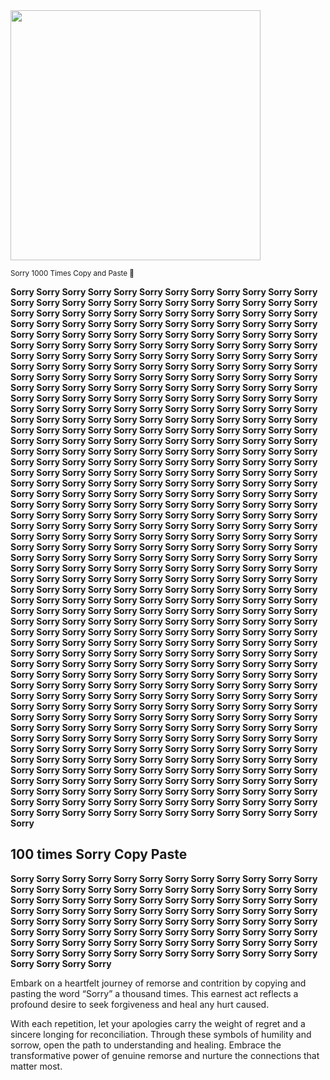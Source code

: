 <img src="https://img.picui.cn/free/2024/11/04/6728955a30718.png" width="400" />  

<small>Sorry 1000 Times Copy and Paste 🙏</small>

**Sorry Sorry Sorry Sorry Sorry Sorry Sorry Sorry Sorry Sorry Sorry Sorry Sorry Sorry Sorry Sorry Sorry Sorry Sorry Sorry Sorry Sorry Sorry Sorry Sorry Sorry Sorry Sorry Sorry Sorry Sorry Sorry Sorry Sorry Sorry Sorry Sorry Sorry Sorry Sorry Sorry Sorry Sorry Sorry Sorry Sorry Sorry Sorry Sorry Sorry Sorry Sorry Sorry Sorry Sorry Sorry Sorry Sorry Sorry Sorry Sorry Sorry Sorry Sorry Sorry Sorry Sorry Sorry Sorry Sorry Sorry Sorry Sorry Sorry Sorry Sorry Sorry Sorry Sorry Sorry Sorry Sorry Sorry Sorry Sorry Sorry Sorry Sorry Sorry Sorry Sorry Sorry Sorry Sorry Sorry Sorry Sorry Sorry Sorry Sorry Sorry Sorry Sorry Sorry Sorry Sorry Sorry Sorry Sorry Sorry Sorry Sorry Sorry Sorry Sorry Sorry Sorry Sorry Sorry Sorry Sorry Sorry Sorry Sorry Sorry Sorry Sorry Sorry Sorry Sorry Sorry Sorry Sorry Sorry Sorry Sorry Sorry Sorry Sorry Sorry Sorry Sorry Sorry Sorry Sorry Sorry Sorry Sorry Sorry Sorry Sorry Sorry Sorry Sorry Sorry Sorry Sorry Sorry Sorry Sorry Sorry Sorry Sorry Sorry Sorry Sorry Sorry Sorry Sorry Sorry Sorry Sorry Sorry Sorry Sorry Sorry Sorry Sorry Sorry Sorry Sorry Sorry Sorry Sorry Sorry Sorry Sorry Sorry Sorry Sorry Sorry Sorry Sorry Sorry Sorry Sorry Sorry Sorry Sorry Sorry Sorry Sorry Sorry Sorry Sorry Sorry Sorry Sorry Sorry Sorry Sorry Sorry Sorry Sorry Sorry Sorry Sorry Sorry Sorry Sorry Sorry Sorry Sorry Sorry Sorry Sorry Sorry Sorry Sorry Sorry Sorry Sorry Sorry Sorry Sorry Sorry Sorry Sorry Sorry Sorry Sorry Sorry Sorry Sorry Sorry Sorry Sorry Sorry Sorry Sorry Sorry Sorry Sorry Sorry Sorry Sorry Sorry Sorry Sorry Sorry Sorry Sorry Sorry Sorry Sorry Sorry Sorry Sorry Sorry Sorry Sorry Sorry Sorry Sorry Sorry Sorry Sorry Sorry Sorry Sorry Sorry Sorry Sorry Sorry Sorry Sorry Sorry Sorry Sorry Sorry Sorry Sorry Sorry Sorry Sorry Sorry Sorry Sorry Sorry Sorry Sorry Sorry Sorry Sorry Sorry Sorry Sorry Sorry Sorry Sorry Sorry Sorry Sorry Sorry Sorry Sorry Sorry Sorry Sorry Sorry Sorry Sorry Sorry Sorry Sorry Sorry Sorry Sorry Sorry Sorry Sorry Sorry Sorry Sorry Sorry Sorry Sorry Sorry Sorry Sorry Sorry Sorry Sorry Sorry Sorry Sorry Sorry Sorry Sorry Sorry Sorry Sorry Sorry Sorry Sorry Sorry Sorry Sorry Sorry Sorry Sorry Sorry Sorry Sorry Sorry Sorry Sorry Sorry Sorry Sorry Sorry Sorry Sorry Sorry Sorry Sorry Sorry Sorry Sorry Sorry Sorry Sorry Sorry Sorry Sorry Sorry Sorry Sorry Sorry Sorry Sorry Sorry Sorry Sorry Sorry Sorry Sorry Sorry Sorry Sorry Sorry Sorry Sorry Sorry Sorry Sorry Sorry Sorry Sorry Sorry Sorry Sorry Sorry Sorry Sorry Sorry Sorry Sorry Sorry Sorry Sorry Sorry Sorry Sorry Sorry Sorry Sorry Sorry Sorry Sorry Sorry Sorry Sorry Sorry Sorry Sorry Sorry Sorry Sorry Sorry Sorry Sorry Sorry Sorry Sorry Sorry Sorry Sorry Sorry Sorry Sorry Sorry Sorry Sorry Sorry Sorry Sorry Sorry Sorry Sorry Sorry Sorry Sorry Sorry Sorry Sorry Sorry Sorry Sorry Sorry Sorry Sorry Sorry Sorry Sorry Sorry Sorry Sorry Sorry Sorry Sorry Sorry Sorry Sorry Sorry Sorry Sorry Sorry Sorry Sorry Sorry Sorry Sorry Sorry Sorry Sorry Sorry Sorry Sorry Sorry Sorry Sorry Sorry Sorry Sorry Sorry Sorry Sorry Sorry Sorry Sorry Sorry Sorry Sorry Sorry Sorry Sorry Sorry Sorry Sorry Sorry Sorry Sorry Sorry Sorry Sorry Sorry Sorry Sorry Sorry Sorry Sorry Sorry Sorry Sorry Sorry Sorry Sorry Sorry Sorry Sorry Sorry Sorry Sorry Sorry Sorry Sorry Sorry Sorry Sorry Sorry Sorry Sorry Sorry Sorry Sorry Sorry Sorry Sorry Sorry Sorry Sorry Sorry Sorry Sorry Sorry Sorry Sorry Sorry Sorry Sorry Sorry Sorry Sorry Sorry Sorry Sorry Sorry Sorry Sorry Sorry Sorry Sorry Sorry Sorry Sorry Sorry Sorry Sorry Sorry Sorry Sorry Sorry Sorry Sorry Sorry Sorry Sorry Sorry Sorry Sorry** 




## 100 times Sorry Copy Paste

**Sorry Sorry Sorry Sorry Sorry Sorry Sorry Sorry Sorry Sorry Sorry Sorry Sorry Sorry Sorry Sorry Sorry Sorry Sorry Sorry Sorry Sorry Sorry Sorry Sorry Sorry Sorry Sorry Sorry Sorry Sorry Sorry Sorry Sorry Sorry Sorry Sorry Sorry Sorry Sorry Sorry Sorry Sorry Sorry Sorry Sorry Sorry Sorry Sorry Sorry Sorry Sorry Sorry Sorry Sorry Sorry Sorry Sorry Sorry Sorry Sorry Sorry Sorry Sorry Sorry Sorry Sorry Sorry Sorry Sorry Sorry Sorry Sorry Sorry Sorry Sorry Sorry Sorry Sorry Sorry Sorry Sorry Sorry Sorry Sorry Sorry Sorry Sorry Sorry Sorry Sorry Sorry Sorry Sorry Sorry Sorry Sorry Sorry Sorry Sorry**


Embark on a heartfelt journey of remorse and contrition by copying and pasting the word “Sorry” a thousand times. This earnest act reflects a profound desire to seek forgiveness and heal any hurt caused.

With each repetition, let your apologies carry the weight of regret and a sincere longing for reconciliation. Through these symbols of humility and sorrow, open the path to understanding and healing. Embrace the transformative power of genuine remorse and nurture the connections that matter most.